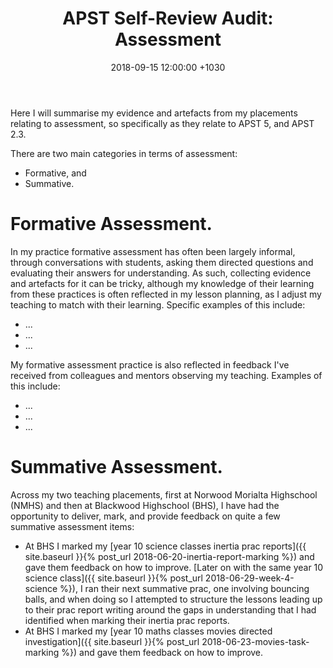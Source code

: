 ﻿---
layout: post
title:  "APST Self-Review Audit: Assessment"
date:   2018-09-15 12:00:00 +1030
categories: MTeach
tags: [2-3, 5-1, 5-2, 5-3, 5-4, 5-5]
---

Here I will summarise my evidence and artefacts from my placements relating to assessment, so specifically as they relate to APST 5, and APST 2.3.

There are two main categories in terms of assessment: 
 - Formative, and
 - Summative.
 
# Formative Assessment.
 
In my practice formative assessment has often been largely informal, through conversations with students, asking them directed questions and evaluating their answers for understanding. As such, collecting evidence and artefacts for it can be tricky, although my knowledge of their learning from these practices is often reflected in my lesson planning, as I adjust my teaching to match with their learning. Specific examples of this include:
 - ...
 - ...
 - ...
 
My formative assessment practice is also reflected in feedback I've received from colleagues and mentors observing my teaching. Examples of this include:
 - ...
 - ...
 - ...
 
# Summative Assessment. 
Across my two teaching placements, first at Norwood Morialta Highschool (NMHS) and then at Blackwood Highschool (BHS), I have had the opportunity to deliver, mark, and provide feedback on quite a few summative assessment items:
 - At BHS  I marked my [year 10 science classes inertia prac reports]({{ site.baseurl }}{% post_url 2018-06-20-inertia-report-marking %}) and gave them feedback on how to improve. [Later on with the same year 10 science class]({{ site.baseurl }}{% post_url 2018-06-29-week-4-science %}), I ran their next summative prac, one involving bouncing balls, and when doing so I attempted to structure the lessons leading up to their prac report writing around the gaps in understanding that I had identified when marking their inertia prac reports.
 - At BHS I marked my [year 10 maths classes movies directed investigation]({{ site.baseurl }}{% post_url 2018-06-23-movies-task-marking %}) and gave them feedback on how to improve.




 







